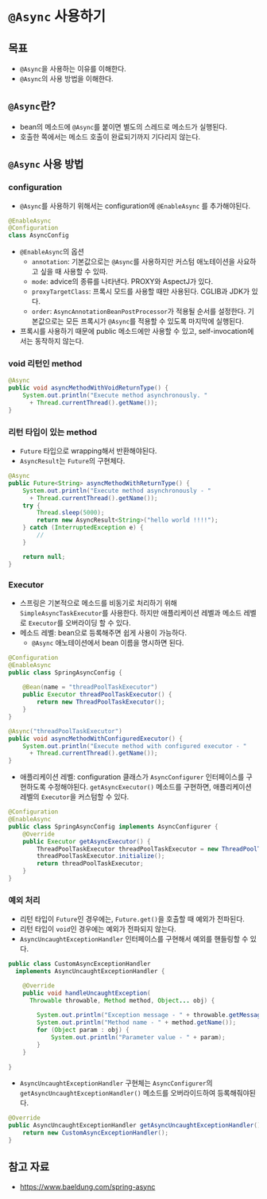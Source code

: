 # `@Async` 사용하기

## 목표

- `@Async`을 사용하는 이유를 이해한다.
- `@Async`의 사용 방법을 이해한다.

## `@Async`란?

- bean의 메소드에 `@Async`를 붙이면 별도의 스레드로 메소드가 실행된다.
- 호출한 쪽에서는 메소드 호출이 완료되기까지 기다리지 않는다.

## `@Async` 사용 방법

### configuration

- `@Async`를 사용하기 위해서는 configuration에 `@EnableAsync` 를 추가해야된다.

```kotlin
@EnableAsync  
@Configuration  
class AsyncConfig
```

- `@EnableAsync`의 옵션
	- `annotation`: 기본값으로는 `@Async`를 사용하지만 커스텀 애노테이션을 사요하고 싶을 때 사용할 수 있따.
	- `mode`: advice의 종류를 나타낸다. PROXY와 AspectJ가 있다.
	- `proxyTargetClass`: 프록시 모드를 사용할 때만 사용된다. CGLIB과 JDK가 있다.
	- `order`: `AsyncAnnotationBeanPostProcessor`가 적용될 순서를 설정한다. 기본값으로는 모든 프록시가 `@Async`를 적용할 수 있도록 마지막에 실행된다.
- 프록시를 사용하기 때문에 public 메소드에만 사용할 수 있고, self-invocation에서는 동작하지 않는다.

### void 리턴인 method

```java
@Async
public void asyncMethodWithVoidReturnType() {
    System.out.println("Execute method asynchronously. " 
      + Thread.currentThread().getName());
}
```

### 리턴 타입이 있는 method

- `Future` 타입으로 wrapping해서 반환해야된다.
- `AsyncResult`는 `Future`의 구현체다.

```java
@Async
public Future<String> asyncMethodWithReturnType() {
    System.out.println("Execute method asynchronously - " 
      + Thread.currentThread().getName());
    try {
        Thread.sleep(5000);
        return new AsyncResult<String>("hello world !!!!");
    } catch (InterruptedException e) {
        //
    }

    return null;
}
```

### Executor

- 스프링은 기본적으로 메소드를 비동기로 처리하기 위해 `SimpleAsyncTaskExecutor`를 사용한다. 하지만 애플리케이션 레벨과 메소드 레벨로 `Executor`를 오버라이딩 할 수 있다.
- 메소드 레벨: bean으로 등록해주면 쉽게 사용이 가능하다.
	- `@Async` 애노테이션에서 bean 이름을 명시하면 된다.

```java
@Configuration
@EnableAsync
public class SpringAsyncConfig {
    
    @Bean(name = "threadPoolTaskExecutor")
    public Executor threadPoolTaskExecutor() {
        return new ThreadPoolTaskExecutor();
    }
}
```

```java
@Async("threadPoolTaskExecutor")
public void asyncMethodWithConfiguredExecutor() {
    System.out.println("Execute method with configured executor - "
      + Thread.currentThread().getName());
}
```

- 애플리케이션 레벨: configuration 클래스가 `AsyncConfigurer` 인터페이스를 구현하도록 수정해야된다. `getAsyncExecutor()` 메소드를 구현하면, 애플리케이션 레벨의 `Executor`을 커스텀할 수 있다.

```java
@Configuration
@EnableAsync
public class SpringAsyncConfig implements AsyncConfigurer {
	@Override 
	public Executor getAsyncExecutor() { 
		ThreadPoolTaskExecutor threadPoolTaskExecutor = new ThreadPoolTaskExecutor(); 
		threadPoolTaskExecutor.initialize(); 
		return threadPoolTaskExecutor; 
	}
}
```

### 예외 처리

- 리턴 타입이 `Future`인 경우에는, `Future.get()`을 호출할 때 예외가 전파된다.
- 리턴 타입이 `void`인 경우에는 예외가 전파되지 않는다.
- `AsyncUncaughtExceptionHandler` 인터페이스를 구현해서 예외를 핸들링할 수 있다.

```java
public class CustomAsyncExceptionHandler
  implements AsyncUncaughtExceptionHandler {

    @Override
    public void handleUncaughtException(
      Throwable throwable, Method method, Object... obj) {
 
        System.out.println("Exception message - " + throwable.getMessage());
        System.out.println("Method name - " + method.getName());
        for (Object param : obj) {
            System.out.println("Parameter value - " + param);
        }
    }
    
}
```

- `AsyncUncaughtExceptionHandler` 구현체는 `AsyncConfigurer`의 `getAsyncUncaughtExceptionHandler()` 메소드를 오버라이드하여 등록해줘야된다.

```java
@Override
public AsyncUncaughtExceptionHandler getAsyncUncaughtExceptionHandler() {
    return new CustomAsyncExceptionHandler();
}
```

## 참고 자료

- https://www.baeldung.com/spring-async